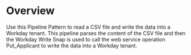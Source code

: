 # Overview

Use this Pipeline Pattern to read a CSV file and write the data into a Workday tenant. This pipeline parses the content of the CSV file and then the Workday Write Snap is used to call the web service operation Put\_Applicant to write the data into a Workday tenant.
